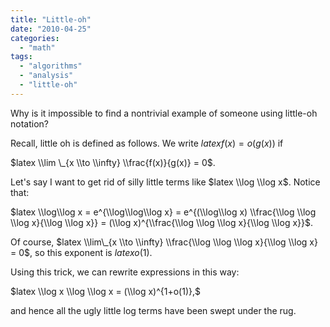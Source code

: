 ```yaml
---
title: "Little-oh"
date: "2010-04-25"
categories: 
  - "math"
tags: 
  - "algorithms"
  - "analysis"
  - "little-oh"
---
```


Why is it impossible to find a nontrivial example of someone using little-oh notation?

Recall, little oh is defined as follows. We write $latex f(x) = o(g(x))$ if

$latex \\lim \_{x \\to \\infty} \\frac{f(x)}{g(x)} = 0$.

Let's say I want to get rid of silly little terms like $latex \\log \\log x$. Notice that:

$latex \\log\\log x = e^{\\log\\log\\log x} = e^{(\\log\\log x) \\frac{\\log \\log \\log x}{\\log \\log x}} = (\\log x)^{\\frac{\\log \\log \\log x}{\\log \\log x}}$.

Of course, $latex \\lim\_{x \\to \\infty} \\frac{\\log \\log \\log x}{\\log \\log x} = 0$, so this exponent is $latex o(1)$.

Using this trick, we can rewrite expressions in this way:

$latex \\log x \\log \\log x = (\\log x)^{1+o(1)},$

and hence all the ugly little log terms have been swept under the rug.
